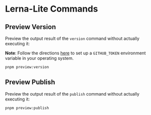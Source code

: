 # Lerna-Lite Commands

## Preview Version

Preview the output result of the `version` command without actually executing it:

**Note**: Follow the directions [here](SETUP.md#lerna) to set up a `GITHUB_TOKEN` environment variable in your operating system.

```bash
pnpm preview:version
```

## Preview Publish

Preview the output result of the `publish` command without actually executing it:

```bash
pnpm preview:publish
```

